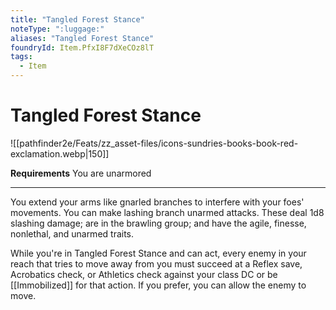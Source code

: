 ```yaml
---
title: "Tangled Forest Stance"
noteType: ":luggage:"
aliases: "Tangled Forest Stance"
foundryId: Item.PfxI8F7dXeCOz8lT
tags:
  - Item
---
```


# Tangled Forest Stance
![[pathfinder2e/Feats/zz_asset-files/icons-sundries-books-book-red-exclamation.webp|150]]

**Requirements** You are unarmored

* * *

You extend your arms like gnarled branches to interfere with your foes' movements. You can make lashing branch unarmed attacks. These deal 1d8 slashing damage; are in the brawling group; and have the agile, finesse, nonlethal, and unarmed traits.

While you're in Tangled Forest Stance and can act, every enemy in your reach that tries to move away from you must succeed at a Reflex save, Acrobatics check, or Athletics check against your class DC or be [[Immobilized]] for that action. If you prefer, you can allow the enemy to move.
